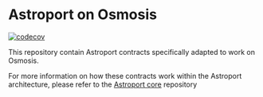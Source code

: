 # Astroport on Osmosis

[![codecov](https://codecov.io/gh/astroport-fi/astroport-on-osmosis/graph/badge.svg?token=OrTitOhSKM)](https://codecov.io/gh/astroport-fi/astroport-on-osmosis)

This repository contain Astroport contracts specifically adapted to work on Osmosis.

For more information on how these contracts work within the Astroport architecture, please refer to the [Astroport core](https://github.com/astroport-fi/astroport-core) repository
